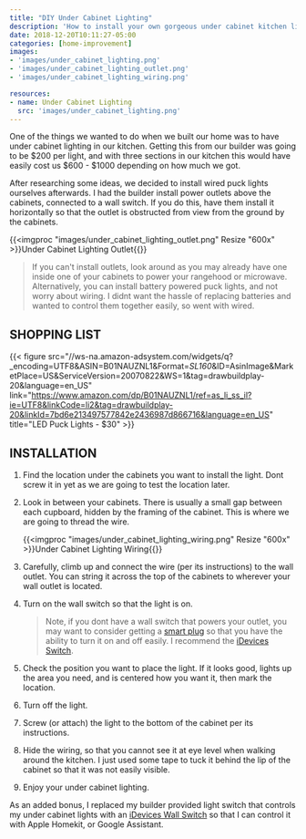 ```yaml
---
title: "DIY Under Cabinet Lighting"
description: 'How to install your own gorgeous under cabinet kitchen lighting for around $30.'
date: 2018-12-20T10:11:27-05:00
categories: [home-improvement]
images:
- 'images/under_cabinet_lighting.png'
- 'images/under_cabinet_lighting_outlet.png'
- 'images/under_cabinet_lighting_wiring.png'

resources:
- name: Under Cabinet Lighting
  src: 'images/under_cabinet_lighting.png'
---
```


One of the things we wanted to do when we built our home was to have under cabinet lighting in our kitchen.  Getting this from our builder was going to be $200 per light, and with three sections in our kitchen this would have easily cost us $600 - $1000 depending on how much we got.

After researching some ideas, we decided to install wired puck lights ourselves afterwards.  I had the builder install power outlets above the cabinets, connected to a wall switch. If you do this, have them install it horizontally so that the outlet is obstructed from view from the ground by the cabinets.

{{<imgproc "images/under_cabinet_lighting_outlet.png" Resize "600x" >}}Under Cabinet Lighting Outlet{{</imgproc>}}

> If you can't install outlets, look around as you may already have one inside one of your cabinets to power your rangehood or microwave. Alternatively, you can install battery powered puck lights, and not worry about wiring.  I didnt want the hassle of replacing batteries and wanted to control them together easily, so went with wired.

SHOPPING LIST
-------------

{{< figure src="//ws-na.amazon-adsystem.com/widgets/q?_encoding=UTF8&ASIN=B01NAUZNL1&Format=_SL160_&ID=AsinImage&MarketPlace=US&ServiceVersion=20070822&WS=1&tag=drawbuildplay-20&language=en_US" link="https://www.amazon.com/dp/B01NAUZNL1/ref=as_li_ss_il?ie=UTF8&linkCode=li2&tag=drawbuildplay-20&linkId=7bd6e213497577842e2436987d866716&language=en_US" title="LED Puck Lights - $30" >}}



INSTALLATION
------------

1. Find the location under the cabinets you want to install the light.  Dont screw it in yet as we are going to test the location later.

2. Look in between your cabinets.  There is usually a small gap between each cupboard, hidden by the framing of the cabinet.  This is where we are going to thread the wire.

	{{<imgproc "images/under_cabinet_lighting_wiring.png" Resize "600x" >}}Under Cabinet Lighting Wiring{{</imgproc>}}

3.  Carefully, climb up and connect the wire (per its instructions) to the wall outlet.  You can string it across the top of the cabinets to wherever your wall outlet is located.

4. Turn on the wall switch so that the light is on.

	> Note, if you dont have a wall switch that powers your outlet, you may want to consider getting a [smart plug](https://amzn.to/2Scb3WR) so that you have the ability to turn it on and off easily.  I recommend the [iDevices Switch](https://amzn.to/2Scb3WR).

5. Check the position you want to place the light.  If it looks good, lights up the area you need, and is centered how you want it, then mark the location.  

6.  Turn off the light.

7.  Screw (or attach) the light to the bottom of the cabinet per its instructions.

8.  Hide the wiring, so that you cannot see it at eye level when walking around the kitchen.  I just used some tape to tuck it behind the lip of the cabinet so that it was not easily visible.

9.  Enjoy your under cabinet lighting.

As an added bonus, I replaced my builder provided light switch that controls my under cabinet lights with an [iDevices Wall Switch](https://amzn.to/2Sdrt10) so that I can control it with Apple Homekit, or Google Assistant.